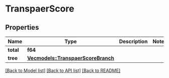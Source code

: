 # TranspaerScore

## Properties
Name | Type | Description | Notes
------------ | ------------- | ------------- | -------------
**total** | **f64** |  | 
**tree** | [**Vec<models::TranspaerScoreBranch>**](transpaerScoreBranch.md) |  | 

[[Back to Model list]](../README.md#documentation-for-models) [[Back to API list]](../README.md#documentation-for-api-endpoints) [[Back to README]](../README.md)


